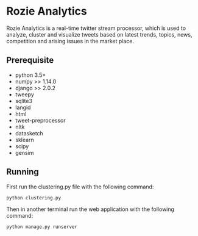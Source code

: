 # Rozie Analytics

Rozie Analytics is a real-time twitter stream processor, which is used to analyze, cluster and visualize tweets based on latest trends, topics, news, competition and arising issues in the market place.

## Prerequisite
- python 3.5+
- numpy >> 1.14.0
- django >> 2.0.2
- tweepy
- sqlite3
- langid
- html
- tweet-preprocessor
- nltk
- datasketch
- sklearn
- scipy
- gensim


## Running
First run the clustering.py file with the following command:

```python
python clustering.py
```

Then in another terminal run the web application with the following command:

```python
python manage.py runserver
```
